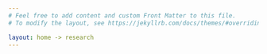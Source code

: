 ```yaml
---
# Feel free to add content and custom Front Matter to this file.
# To modify the layout, see https://jekyllrb.com/docs/themes/#overriding-theme-defaults

layout: home -> research
---
```

